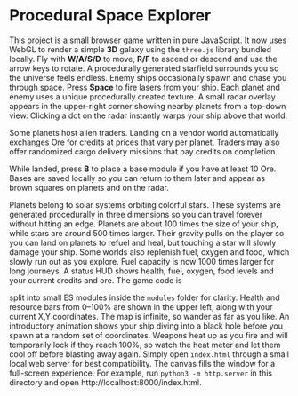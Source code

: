 # Procedural Space Explorer

This project is a small browser game written in pure JavaScript. It now uses WebGL to render a simple **3D** galaxy using the `three.js` library bundled locally. Fly with **W/A/S/D** to move, **R/F** to ascend or descend and use the arrow keys to rotate. A procedurally generated starfield surrounds you so the universe feels endless.
Enemy ships occasionally spawn and chase you through space. Press **Space** to fire lasers from your ship. Each planet and enemy
uses a unique procedurally created texture. A small radar overlay appears in the
upper-right corner showing nearby planets from a top-down view. Clicking a dot
on the radar instantly warps your ship above that world.


Some planets host alien traders. Landing on a vendor world automatically
exchanges Ore for credits at prices that vary per planet. Traders may also
offer randomized cargo delivery missions that pay credits on completion.

While landed, press **B** to place a base module if you have at least 10 Ore.
Bases are saved locally so you can return to them later and appear as brown
squares on planets and on the radar.


Planets belong to solar systems orbiting colorful stars. These systems are generated procedurally in three dimensions so you can travel forever without hitting an edge. Planets are about 100
times the size of your ship, while stars are around 500 times larger. Their
gravity pulls on the player so you can land on planets to refuel and heal, but
touching a star will slowly damage your ship. Some worlds also replenish fuel,
oxygen and food, which slowly run out as you explore. Fuel capacity is now 1000
times larger for long journeys. A status HUD shows health, fuel, oxygen, food
levels and your current credits and ore. The game code is

split into small ES modules inside the `modules` folder for clarity. Health and
resource bars from 0&ndash;100% are shown in the upper left, along with your
current X,Y coordinates. The map is infinite, so wander as far as you like. An
introductory animation shows your ship diving into a black hole before you spawn
at a random set of coordinates. Weapons heat up as you fire and will temporarily
lock if they reach 100%, so watch the heat meter and let them cool off before
blasting away again.
Simply open `index.html` through a small local web server for best compatibility. The canvas fills the window for a full-screen experience. For example, run `python3 -m http.server` in this directory and open http://localhost:8000/index.html.

